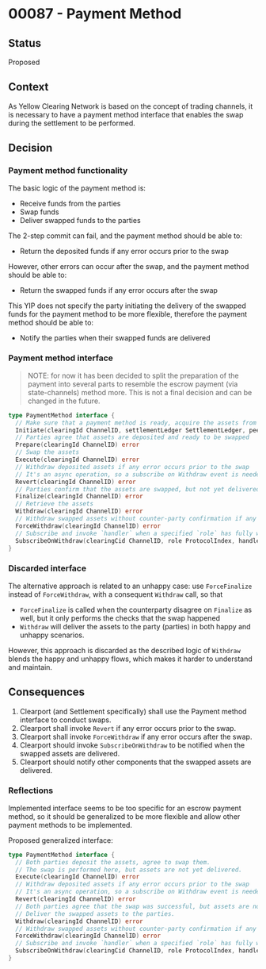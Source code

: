 # 00087 - Payment Method

## Status

Proposed

## Context

As Yellow Clearing Network is based on the concept of trading channels, it is necessary to have a payment method interface that enables the swap during the settlement to be performed.

## Decision

### Payment method functionality

The basic logic of the payment method is:

- Receive funds from the parties
- Swap funds
- Deliver swapped funds to the parties

The 2-step commit can fail, and the payment method should be able to:

- Return the deposited funds if any error occurs prior to the swap

However, other errors can occur after the swap, and the payment method should be able to:

- Return the swapped funds if any error occurs after the swap

This YIP does not specify the party initiating the delivery of the swapped funds for the payment method to be more flexible, therefore the payment method should be able to:

- Notify the parties when their swapped funds are delivered

### Payment method interface

> NOTE: for now it has been decided to split the preparation of the payment into several parts to resemble the escrow payment (via state-channels) method more. This is not a final decision and can be changed in the future.

```go
type PaymentMethod interface {
  // Make sure that a payment method is ready, acquire the assets from each party
  Initiate(clearingId ChannelID, settlementLedger SettlementLedger, peer Peer) error
  // Parties agree that assets are deposited and ready to be swapped
  Prepare(clearingId ChannelID) error
  // Swap the assets
  Execute(clearingId ChannelID) error
  // Withdraw deposited assets if any error occurs prior to the swap
  // It's an async operation, so a subscribe on Withdraw event is needed.
  Revert(clearingId ChannelID) error
  // Parties confirm that the assets are swapped, but not yet delivered
  Finalize(clearingId ChannelID) error
  // Retrieve the assets
  Withdraw(clearingId ChannelID) error
  // Withdraw swapped assets without counter-party confirmation if any error occurs after the swap
  ForceWithdraw(clearingId ChannelID) error
  // Subscribe and invoke `handler` when a specified `role` has fully withdrawn the funds from the Payment
  SubscribeOnWithdraw(clearingCid ChannelID, role ProtocolIndex, handler func() error) error
}
```

### Discarded interface

The alternative approach is related to an unhappy case: use `ForceFinalize` instead of `ForceWithdraw`, with a consequent `Withdraw` call, so that

- `ForceFinalize` is called when the counterparty disagree on `Finalize` as well, but it only performs the checks that the swap happened
- `Withdraw` will deliver the assets to the party (parties) in both happy and unhappy scenarios.

However, this approach is discarded as the described logic of `Withdraw` blends the happy and unhappy flows, which makes it harder to understand and maintain.

## Consequences

1. Clearport (and Settlement specifically) shall use the Payment method interface to conduct swaps.
2. Clearport shall invoke `Revert` if any error occurs prior to the swap.
3. Clearport shall invoke `ForceWithdraw` if any error occurs after the swap.
4. Clearport should invoke `SubscribeOnWithdraw` to be notified when the swapped assets are delivered.
5. Clearport should notify other components that the swapped assets are delivered.

### Reflections

Implemented interface seems to be too specific for an escrow payment method, so it should be generalized to be more flexible and allow other payment methods to be implemented.

Proposed generalized interface:

```go
type PaymentMethod interface {
  // Both parties deposit the assets, agree to swap them.
  // The swap is performed here, but assets are not yet delivered.
  Execute(clearingId ChannelID) error
  // Withdraw deposited assets if any error occurs prior to the swap
  // It's an async operation, so a subscribe on Withdraw event is needed.
  Revert(clearingId ChannelID) error
  // Both parties agree that the swap was successful, but assets are not yet delivered.
  // Deliver the swapped assets to the parties.
  Withdraw(clearingId ChannelID) error
  // Withdraw swapped assets without counter-party confirmation if any error occurs after the swap
  ForceWithdraw(clearingId ChannelID) error
  // Subscribe and invoke `handler` when a specified `role` has fully withdrawn the funds from the Payment
  SubscribeOnWithdraw(clearingCid ChannelID, role ProtocolIndex, handler func() error) error
}
```
